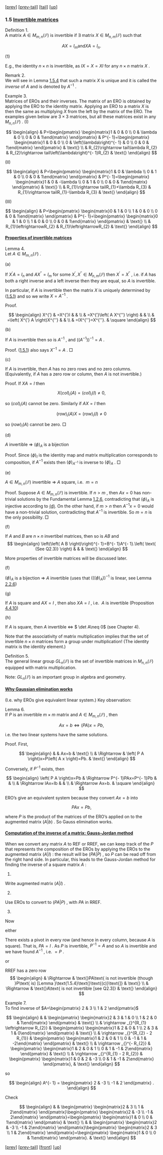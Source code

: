 [[prev](MA10210se4.html)] [[prev-tail](MA10210se4.html#tailMA10210se4.html)] [[tail](#tailMA10210se5.html)] [[up](MA10210ch1.html#MA10210se5.html)]

### 1.5 [Invertible matrices](MA10210.html#QQ2-8-13)

Definition 1.  
A matrix $A\in M_{m , n}\left( 𝔽 \right)$ is invertible if $\exists$ matrix $X\in M_{n , m}\left( 𝔽 \right)$ such that

$$
AX=I_{m}\text{and}XA=I_{n}.
$$

(1)

E.g., the identity $n\times n$ is invertible, as $IX=X=XI$ for any $n\times n$ matrix $X$ .

Remark 2.  
We will see in Lemma [1.5.4](#x8-14001r4) that such a matrix $X$ is unique and it is called the $inverse$ of $A$ and is denoted by $A^{- 1}$ .

Example 3.  
Matrices of EROs and their inverses. The matrix of an ERO is obtained by applying the ERO to the identity matrix. Applying an ERO to a matrix $X$ is then the same as multiplying $X$ from the left by the matrix of the ERO. The examples given below are $3\times 3$ matrices, but all these matrices exist in any $M_{n , n}\left( 𝔽 \right)$ . (I)

$$
\begin{align}
 & P=\begin{pmatrix} \begin{matrix}1 & 0 & 0 \\ 0 & \lambda & 0 \\ 0 & 0 & 1\end{matrix} \end{pmatrix} & P^{- 1}=\begin{pmatrix} \begin{matrix}1 & 0 & 0 \\ 0 & \left(\lambda\right)^{- 1} & 0 \\ 0 & 0 & 1\end{matrix} \end{pmatrix} & \text{} \\ & R_{2}\rightarrow tail\lambda R_{2} & R_{2}\rightarrow tail\left(\lambda\right)^{- 1}R_{2} & \text{}
\end{align}
$$

(II)

$$
\begin{align}
 & P=\begin{pmatrix} \begin{matrix}1 & 0 & \lambda \\ 0 & 1 & 0 \\ 0 & 0 & 1\end{matrix} \end{pmatrix} & P^{- 1}=\begin{pmatrix} \begin{matrix}1 & 0 & -\lambda \\ 0 & 1 & 0 \\ 0 & 0 & 1\end{matrix} \end{pmatrix} & \text{} \\ & R_{1}\rightarrow tailR_{1}+\lambda R_{3} & R_{1}\rightarrow tailR_{1}-\lambda R_{3} & \text{}
\end{align}
$$

(III)

$$
\begin{align}
 & P=\begin{pmatrix} \begin{matrix}0 & 1 & 0 \\ 1 & 0 & 0 \\ 0 & 0 & 1\end{matrix} \end{pmatrix} & P^{- 1}=\begin{pmatrix} \begin{matrix}0 & 1 & 0 \\ 1 & 0 & 0 \\ 0 & 0 & 1\end{matrix} \end{pmatrix} & \text{} \\ & R_{1}\leftrightarrowR_{2} & R_{1}\leftrightarrowR_{2} & \text{}
\end{align}
$$

#### [Properties of invertible matrices](MA10210li1.html#QQ2-8-14)

Lemma 4.  
Let $A\in M_{m , n}\left( 𝔽 \right)$ .

(a)

If $X^{′}A=I_{n}$ and $AX^{''}=I_{m}$ for some $X^{′},X^{''}\in M_{n , m}\left( 𝔽 \right)$ then $X^{′}=X^{''}$ , i.e. if $A$ has both a right inverse and a left inverse then they are equal, so $A$ is invertible.

In particular, if $A$ is invertible then the matrix $X$ is uniquely determined by ([1.5.1](#x8-13002r1)) and so we write $X=A^{- 1}$ .

Proof.

$$
\begin{align}
X^{′} & =X^{′}I & & \\ & =X^{′}\left( A X^{''} \right) & & \\ & =\left( X^{′} A \right)X^{''} & & \\ & =IX^{''}=X^{''}. & \square
\end{align}
$$

(b)

If $A$ is invertible then so is $A^{- 1}$ , and $\left(\left( A^{- 1} \right)\right)^{- 1}=A$ .

Proof. ([1.5.1](#x8-13002r1)) also says $X^{- 1}=A$ . □

(c)

If $A$ is invertible, then $A$ has no zero rows and no zero columns. (Equivalently, if $A$ has a zero row or column, then $A$ is not invertible.)

Proof. If $XA=I$ then

$$
X \left(col\right)_{i} \left( A \right) = \left(col\right)_{i} \left( I \right) \neq 0 ,
$$

so $\left(col\right)_{i}\left( A \right)$ cannot be zero. Similarly if $AX=I$ then

$$
\left(row\right)_{i} \left( A \right) X = \left(row\right)_{i} \left( I \right) \neq 0 
$$

so $\left(row\right)_{i}\left( A \right)$ cannot be zero. □

(d)

$A$ invertible $\Rightarrow$ $\left(\phi\right)_{A}$ is a bijection

Proof. Since $\left(\phi\right)_{I}$ is the identity map and matrix multiplication corresponds to composition, if $A^{- 1}$ exists then $\left(\phi\right)_{A^{- 1}}$ is inverse to $\left(\phi\right)_{A}$ . □

(e)

$A\in M_{m , n}\left( 𝔽 \right)$ invertible $\Rightarrow$ $A$ square, i.e.  $m=n$

Proof. Suppose $A\in M_{m , n}\left( 𝔽 \right)$ is invertible. If $n>m$ , then $Ax=0$ has non-trivial solutions by the Fundamental Lemma [1.2.6](MA10210se2.html#x5-6001r6), contradicting that $\left(\phi\right)_{A}$ is injective according to [(d)](#x8-140064). On the other hand, if $m>n$ then $A^{- 1}x=0$ would have a non-trivial solution, contradicting that $A^{- 1}$ is invertible. So $m=n$ is the only possibility. □

(f)

If $A$ and $B$ are $n\times n$ invertibel matrices, then so is $AB$ and 
$$
\begin{align}
\left(\left( A B \right)\right)^{- 1}=B^{- 1}A^{- 1}.\left( \text{ (See Q2.3)} \right) & & & \text{}
\end{align}
$$

More properties of invertible matrices will be discussed later.

(f)

$\left(\phi\right)_{A}$ is a bijection $\Rightarrow$ $A$ invertible (uses that $\left(\left( \left(\phi\right)_{A} \right)\right)^{- 1}$ is linear, see Lemma [2.2.6](MA10210se7.html#x11-19009r6))

(g)

If $A$ is square and $AX=I$ , then also $XA=I$ , i.e.  $A$ is invertible (Proposition [4.4.10](MA10210se19.html#x25-38018r10))

(h)

If $A$ is square, then $A$ invertible $\Leftrightarrow$ $ \det A\neq 0$ (see Chapter 4).

Note that the associativity of matrix multiplication implies that the set of invertible $n\times n$ matrices form a group under multiplication! (The identity matrix is the identity element.)

Definition 5.  
The general linear group $GL_{n}\left( 𝔽 \right)$ is the set of invertible matrices in $M_{n , n}\left( 𝔽 \right)$ equipped with matrix multiplication.

Note: $GL_{n}\left( 𝔽 \right)$ is an important group in algebra and geometry.

#### [Why Gaussian elimination works](MA10210li1.html#QQ2-8-15)

(I.e. why EROs give equivalent linear system.) Key observation:

Lemma 6.  
If $P$ is an invertible $m\times m$ matrix and $A\in M_{m , n}\left( 𝔽 \right)$ , then

$$
A x = b \Leftrightarrow \left( P A \right) x = P b ,
$$

i.e. the two linear systems have the same solutions.

Proof. First,

$$
\begin{align}
 & & Ax=b & \text{} \\ & \Rightarrow & \left( P A \right)x=P\left( A x \right)=Pb. & \text{}
\end{align}
$$

Conversely, if $P^{- 1}$ exists, then

$$
\begin{align}
\left( P A \right)x=Pb & \Rightarrow P^{- 1}PAx=P^{- 1}Pb & & \\ & \Rightarrow IAx=Ib & & \\ & \Rightarrow Ax=b. & \square
\end{align}
$$

ERO’s give an equivalent system because they convert $Ax=b$ into

$$
P A x = P b ,
$$

where $P$ is the product of the matrices of the ERO’s applied on to the augmented matrix $\left( A \left| b \right)$ . So Gauss elimination works.

#### [Computation of the inverse of a matrix: Gauss-Jordan method](MA10210li1.html#QQ2-8-16)

When we convert any matrix $A$ to REF or RREF, we can keep track of the $P$ that represents the composition of the EROs by applying the EROs to the augmented matrix $\left( A \left| I \right)$ : the result will be $\left( P A \left| P \right)$ , so $P$ can be read off from the right hand side. In particular, this leads to the Gauss-Jordan method for finding the inverse of a square matrix $A$ :

1.

Write augmented matrix $\left( A \left| I \right)$ .

2.

Use EROs to convert to $\left( P A \left| P \right)$ , with $PA$ in RREF.

3.

Now

either

There exists a pivot in every row (and hence in every column, because $A$ is square). That is, $PA=I$ . As $P$ is invertible, $P^{- 1}=A$ and so $A$ is invertible and we have found $A^{- 1}$ , i.e. $=P$ .

or

RREF has a zero row 
$$
\begin{align}
 & \Rightarrow & \text{}PA\text{ is not invertible (though }P\text{ is) [Lemma }\text{1.5.4}\text{}\text{(c)}\text{]} & \text{} \\ & \Rightarrow & \text{}A\text{ is not invertible [see Q2.3]} & \text{}
\end{align}
$$

Example 7.  
To find inverse of $A=\begin{pmatrix} 2 & 3 \\ 1 & 2 \end{pmatrix}$

$$
\begin{align}
 & & \begin{pmatrix} \begin{matrix}2 & 3 & 1 & 0 \\ 1 & 2 & 0 & 1\end{matrix} \end{pmatrix} & \text{} \\ & \rightarrow _{}^{R_{1} \leftrightarrow R_{2}} & \begin{pmatrix} \begin{matrix}1 & 2 & 0 & 1 \\ 2 & 3 & 1 & 0\end{matrix} \end{pmatrix} & \text{} \\ & \rightarrow _{}^{R_{2} - 2 R_{1}} & \begin{pmatrix} \begin{matrix}1 & 2 & 0 & 1 \\ 0 & -1 & 1 & -2\end{matrix} \end{pmatrix} & \text{} \\ & \rightarrow _{}^{- R_{2}} & \begin{pmatrix} \begin{matrix}1 & 2 & 0 & 1 \\ 0 & 1 & -1 & 2\end{matrix} \end{pmatrix} & \text{} \\ & \rightarrow _{}^{R_{1} - 2 R_{2}} & \begin{pmatrix} \begin{matrix}1 & 0 & 2 & -3 \\ 0 & 1 & -1 & 2\end{matrix} \end{pmatrix}, & \text{}
\end{align}
$$

so

$$
\begin{align}
A^{- 1} = \begin{pmatrix} 2 & -3 \\ -1 & 2 \end{pmatrix} .
\end{align}
$$

Check

$$
\begin{align}
 & & \begin{pmatrix} \begin{matrix}2 & 3 \\ 1 & 2\end{matrix} \end{pmatrix}\begin{pmatrix} \begin{matrix}2 & -3 \\ -1 & 2\end{matrix} \end{pmatrix}=\begin{pmatrix} \begin{matrix}1 & 0 \\ 0 & 1\end{matrix} \end{pmatrix} & \text{} \\ & & \begin{pmatrix} \begin{matrix}2 & -3 \\ -1 & 2\end{matrix} \end{pmatrix}\begin{pmatrix} \begin{matrix}2 & 3 \\ 1 & 2\end{matrix} \end{pmatrix}=\begin{pmatrix} \begin{matrix}1 & 0 \\ 0 & 1\end{matrix} \end{pmatrix}. & \text{}
\end{align}
$$

[[prev](MA10210se4.html)] [[prev-tail](MA10210se4.html#tailMA10210se4.html)] [[front](MA10210se5.html)] [[up](MA10210ch1.html#MA10210se5.html)]